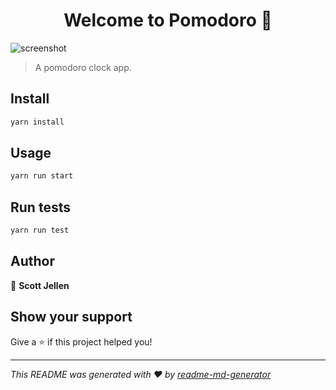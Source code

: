 <h1 align="center">Welcome to Pomodoro 👋</h1>

![screenshot](https://github.com/SJellen/pomodoro/blob/master/ScreenShot.png)


> A pomodoro clock app.

## Install

```sh
yarn install
```

## Usage

```sh
yarn run start
```

## Run tests

```sh
yarn run test
```

## Author

👤 **Scott Jellen**

## Show your support

Give a ⭐️ if this project helped you!

***
_This README was generated with ❤️ by [readme-md-generator](https://github.com/kefranabg/readme-md-generator)_
